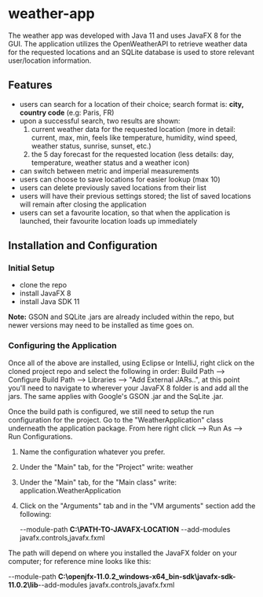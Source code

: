 # weather-app #

The weather app was developed with Java 11 and uses JavaFX 8 for the GUI. The application utilizes the OpenWeatherAPI to retrieve weather data for the requested locations and an SQLite database is used to store relevant user/location information.

## Features ##
- users can search for a location of their choice; search format is: **city, country code** (e.g: Paris, FR)
- upon a successful search, two results are shown:
  1. current weather data for the requested location (more in detail: current, max, min, feels like temperature, humidity, wind speed, weather status, sunrise, sunset, etc.)
  2. the 5 day forecast for the requested location (less details: day, temperature, weather status and a weather icon)
- can switch between metric and imperial measurements 
- users can choose to save locations for easier lookup (max 10)
- users can delete previously saved locations from their list
- users will have their previous settings stored; the list of saved locations will remain after closing the application
- users can set a favourite location, so that when the application is launched, their favourite location loads up immediately

## Installation and Configuration ##

### Initial Setup  ###
- clone the repo
- install JavaFX 8
- install Java SDK 11

**Note:** GSON and SQLite .jars are already included within the repo, but newer versions may need to be installed as time goes on.

### Configuring the Application ###

Once all of the above are installed, using Eclipse or IntelliJ, right click on the cloned project repo and select the following in order:
Build Path --> Configure Build Path --> Libraries --> "Add External JARs..", at this point you'll need to navigate to wherever your JavaFX 8 folder is and add all the jars. The same applies with Google's GSON .jar and the SqLite .jar.

Once the build path is configured, we still need to setup the run configuration for the project. 
Go to the "WeatherApplication" class underneath the application package. From here right click --> Run As --> Run Configurations.
1. Name the configuration whatever you prefer.
2. Under the "Main" tab, for the "Project" write: weather
3. Under the "Main" tab, for the "Main class" write: application.WeatherApplication
4. Click on the "Arguments" tab and in the "VM arguments" section add the following:
   
   --module-path **C:\PATH-TO-JAVAFX-LOCATION** --add-modules javafx.controls,javafx.fxml

The path will depend on where you installed the JavaFX folder on your computer; for reference mine looks like this:

--module-path **C:\openjfx-11.0.2_windows-x64_bin-sdk\javafx-sdk-11.0.2\lib**--add-modules javafx.controls,javafx.fxml
